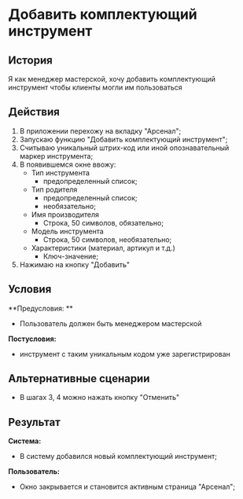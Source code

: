# Добавить комплектующий инструмент
## История
Я как менеджер мастерской, хочу добавить комплектующий инструмент чтобы клиенты могли им пользоваться

## Действия
1. В приложении перехожу на вкладку "Арсенал";
2. Запускаю функцию "Добавить комплектующий инструмент";
3. Считываю уникальный штрих-код или иной опознавательный маркер инструмента;
4. В появившемся окне ввожу:
    - Тип инструмента
        - предопределенный список;
    - Тип родителя
        - предопределенный список;
        - необязательно;
    - Имя производителя 
        - Строка, 50 символов, обязательно;
    - Модель инструмента
        - Строка, 50 символов, необязательно;
    - Характеристики (материал, артикул и т.д.)
        - Ключ-значение;
5. Нажимаю на кнопку "Добавить"

## Условия
**Предусловия: **
- Пользователь должен быть менеджером мастерской

**Постусловия:**
- инструмент с таким уникальным кодом уже зарегистрирован

## Альтернативные сценарии
- В шагах 3, 4 можно нажать кнопку "Отменить"

## Результат
**Система:**
- В систему добавился новый комплектующий инструмент;

**Пользователь:**
- Окно закрывается и становится активным страница "Арсенал";
